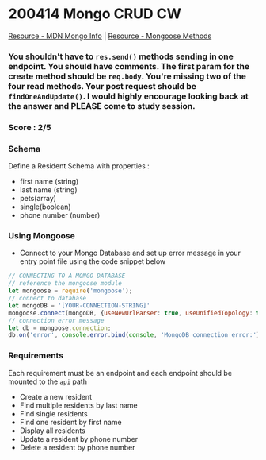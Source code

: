 # 200414 Mongo CRUD CW

[Resource - MDN Mongo Info](https://developer.mozilla.org/en-US/docs/Learn/Server-side/Express_Nodejs/mongoose#Connecting_to_MongoDB) |
[Resource - Mongoose Methods](https://mongoosejs.com/docs/api/model.html)

### You shouldn't have to `res.send()` methods sending in one endpoint. You should have comments. The first param for the create method should be `req.body`. You're missing two of the four read methods. Your post request should be `findOneAndUpdate()`. I would highly encourage looking back at the answer and PLEASE come to study session.

### Score : 2/5

### Schema
Define a Resident Schema with properties :
- first name (string)
- last name (string)
- pets(array)
- single(boolean)
- phone number (number)
### Using Mongoose
- Connect to your Mongo Database and set up error message in your entry point file using the code snippet below
```JavaScript
// CONNECTING TO A MONGO DATABASE
// reference the mongoose module 
let mongoose = require('mongoose');
// connect to database
let mongoDB = '[YOUR-CONNECTION-STRING]'
mongoose.connect(mongoDB, {useNewUrlParser: true, useUnifiedTopology: true, useFindAndModify: false});
// connection error message
let db = mongoose.connection;
db.on('error', console.error.bind(console, 'MongoDB connection error:'));
```
### Requirements 
Each requirement must be an endpoint and each endpoint should be mounted to the `api` path
- Create a new resident
- Find multiple residents by last name
- Find single residents
- Find one resident by first name
- Display all residents
- Update a resident by phone number
- Delete a resident by phone number
